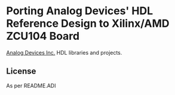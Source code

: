 
# Porting Analog Devices' HDL Reference Design to Xilinx/AMD ZCU104 Board

[Analog Devices Inc.](http://www.analog.com/en/index.html) HDL libraries and projects.


## License

As per README.ADI
